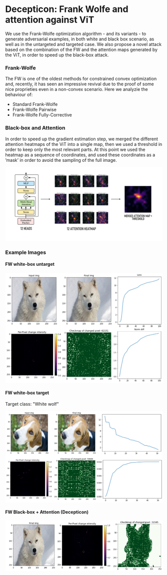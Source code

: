 # Decepticon: Frank Wolfe and attention against ViT

We use the Frank-Wolfe optimization algorithm - and its variants - to generate adversarial examples, in both white and black box scenario, as well as in the untargeted and targeted case. We also propose a novel attack based on the combination of the FW and the attention maps generated by the ViT, in order to speed up the black-box attack.


### Frank-Wolfe
The FW is one of the oldest methods for constrained convex optimization and, recently, it has seen an impressive revival due to the proof of some nice proprieties even in a non-convex scenario. Here we analyzie the behaviour of:

- Standard Frank-Wolfe
- Frank-Wolfe Pairwise
- Frank-Wolfe Fully-Corrective


### Black-box and Attention
In order to speed up the gradient estimation step, we merged the different attention heatmaps of the ViT into a single map, then we used a threshold in order to
keep only the most relevant parts. At this point we used the heatmap as a sequence of coordinates, and used these coordinates as a ’mask’ in order to avoid the sampling of the full image.

![Screenshot](/res/attention_ex.PNG)


### Example Images
#### FW white-box untarget
![Screenshot](/res/white_ex.png)


#### FW white-box target
Target class: "White wolf"

![Screenshot](/res/white_target.png)


#### FW Black-box + Attention (Decepticon)
![Screenshot](/res/black_attention_ex.png)
